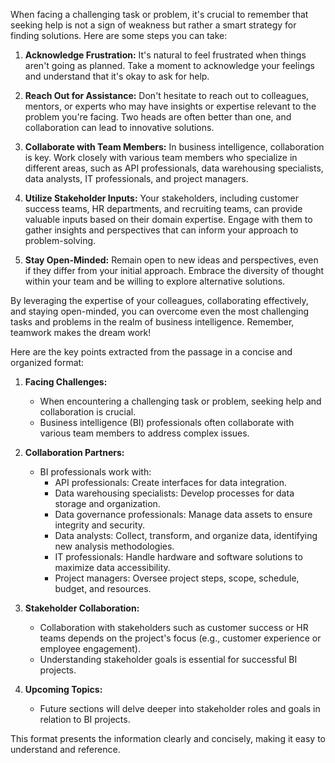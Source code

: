 When facing a challenging task or problem, it's crucial to remember that seeking help is not a sign of weakness but rather a smart strategy for finding solutions. Here are some steps you can take:

1. **Acknowledge Frustration:** It's natural to feel frustrated when things aren't going as planned. Take a moment to acknowledge your feelings and understand that it's okay to ask for help.

2. **Reach Out for Assistance:** Don't hesitate to reach out to colleagues, mentors, or experts who may have insights or expertise relevant to the problem you're facing. Two heads are often better than one, and collaboration can lead to innovative solutions.

3. **Collaborate with Team Members:** In business intelligence, collaboration is key. Work closely with various team members who specialize in different areas, such as API professionals, data warehousing specialists, data analysts, IT professionals, and project managers.

4. **Utilize Stakeholder Inputs:** Your stakeholders, including customer success teams, HR departments, and recruiting teams, can provide valuable inputs based on their domain expertise. Engage with them to gather insights and perspectives that can inform your approach to problem-solving.

5. **Stay Open-Minded:** Remain open to new ideas and perspectives, even if they differ from your initial approach. Embrace the diversity of thought within your team and be willing to explore alternative solutions.

By leveraging the expertise of your colleagues, collaborating effectively, and staying open-minded, you can overcome even the most challenging tasks and problems in the realm of business intelligence. Remember, teamwork makes the dream work!

Here are the key points extracted from the passage in a concise and organized format:

1. **Facing Challenges:**
   - When encountering a challenging task or problem, seeking help and collaboration is crucial.
   - Business intelligence (BI) professionals often collaborate with various team members to address complex issues.

2. **Collaboration Partners:**
   - BI professionals work with:
     - API professionals: Create interfaces for data integration.
     - Data warehousing specialists: Develop processes for data storage and organization.
     - Data governance professionals: Manage data assets to ensure integrity and security.
     - Data analysts: Collect, transform, and organize data, identifying new analysis methodologies.
     - IT professionals: Handle hardware and software solutions to maximize data accessibility.
     - Project managers: Oversee project steps, scope, schedule, budget, and resources.

3. **Stakeholder Collaboration:**
   - Collaboration with stakeholders such as customer success or HR teams depends on the project's focus (e.g., customer experience or employee engagement).
   - Understanding stakeholder goals is essential for successful BI projects.

4. **Upcoming Topics:**
   - Future sections will delve deeper into stakeholder roles and goals in relation to BI projects.

This format presents the information clearly and concisely, making it easy to understand and reference.